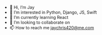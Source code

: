 - 👋 Hi, I’m Jay
- 👀 I’m interested in Python, Django, JS, Swift
- 🌱 I’m currently learning React
- 💞️ I’m looking to collaborate on 
- 📫 How to reach me jaychris420@me.com

<!---
jaychris420/jaychris420 is a ✨ special ✨ repository because its `README.md` (this file) appears on your GitHub profile.
You can click the Preview link to take a look at your changes.
--->
